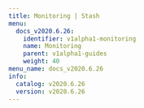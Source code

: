 ```yaml
---
title: Monitoring | Stash
menu:
  docs_v2020.6.26:
    identifier: v1alpha1-monitoring
    name: Monitoring
    parent: v1alpha1-guides
    weight: 40
menu_name: docs_v2020.6.26
info:
  catalog: v2020.6.26
  version: v2020.6.26
---
```



